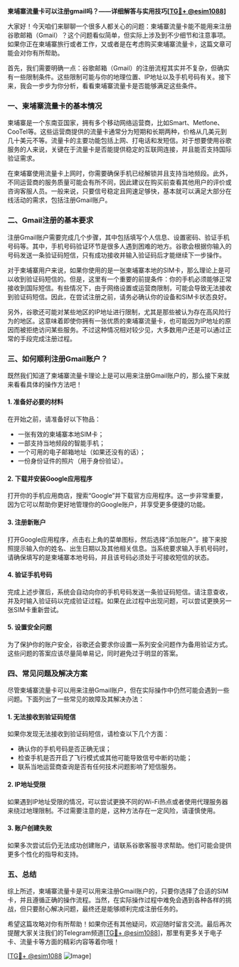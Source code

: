 **柬埔寨流量卡可以注册gmail吗？——详细解答与实用技巧[[TG💪+ @esim1088](https://t.me/s/esim1088)]**

大家好！今天咱们来聊聊一个很多人都关心的问题：柬埔寨流量卡能不能用来注册谷歌邮箱（Gmail）？这个问题看似简单，但实际上涉及到不少细节和注意事项。如果你正在柬埔寨旅行或者工作，又或者是在考虑购买柬埔寨流量卡，这篇文章可能会对你有所帮助。

首先，我们需要明确一点：谷歌邮箱（Gmail）的注册流程其实并不复杂，但确实有一些限制条件。这些限制可能与你的地理位置、IP地址以及手机号码有关。接下来，我会一步步为你分析，看看柬埔寨流量卡是否能够满足这些条件。

### 一、柬埔寨流量卡的基本情况

柬埔寨是一个东南亚国家，拥有多个移动网络运营商，比如Smart、Metfone、CooTel等。这些运营商提供的流量卡通常分为短期和长期两种，价格从几美元到几十美元不等。流量卡的主要功能包括上网、打电话和发短信。对于想要使用谷歌服务的人来说，关键在于流量卡是否能提供稳定的互联网连接，并且能否支持国际验证需求。

在柬埔寨使用流量卡上网时，你需要确保手机已经解锁并且支持当地频段。此外，不同运营商的服务质量可能会有所不同，因此建议在购买前查看其他用户的评价或咨询客服人员。一般来说，只要信号稳定且网速足够快，基本就可以满足大部分在线活动的需求，包括注册Gmail账户。

### 二、Gmail注册的基本要求

注册Gmail账户需要完成几个步骤，其中包括填写个人信息、设置密码、验证手机号码等。其中，手机号码验证环节是很多人遇到困难的地方。谷歌会根据你输入的号码发送一条验证码短信，只有成功接收并输入验证码后才能继续下一步操作。

对于柬埔寨用户来说，如果你使用的是一张柬埔寨本地的SIM卡，那么理论上是可以收到验证码短信的。但是，这里有一个重要的前提条件：你的手机必须能够正常接收到国际短信。有些情况下，由于网络设置或运营商限制，可能会导致无法接收到验证码短信。因此，在尝试注册之前，请务必确认你的设备和SIM卡状态良好。

另外，谷歌还可能对某些地区的IP地址进行限制，尤其是那些被认为存在高风险行为的地区。这意味着即使你拥有一张优质的柬埔寨流量卡，也可能因为IP地址的原因而被拒绝访问某些服务。不过这种情况相对较少见，大多数用户还是可以通过正常的手段完成注册过程。

### 三、如何顺利注册Gmail账户？

既然我们知道了柬埔寨流量卡理论上是可以用来注册Gmail账户的，那么接下来就来看看具体的操作方法吧！

#### 1. 准备好必要的材料

在开始之前，请准备好以下物品：
- 一张有效的柬埔寨本地SIM卡；
- 一部支持当地频段的智能手机；
- 一个可用的电子邮箱地址（如果还没有的话）；
- 一份身份证件的照片（用于身份验证）。

#### 2. 下载并安装Google应用程序

打开你的手机应用商店，搜索“Google”并下载官方应用程序。这一步非常重要，因为它可以帮助你更好地管理你的Google账户，并享受更多便捷的功能。

#### 3. 注册新账户

打开Google应用程序，点击右上角的菜单图标，然后选择“添加账户”。接下来按照提示输入你的姓名、出生日期以及其他相关信息。当系统要求输入手机号码时，请确保填写的是柬埔寨本地号码，并且该号码必须处于可接收短信的状态。

#### 4. 验证手机号码

完成上述步骤后，系统会自动向你的手机号码发送一条验证码短信。请注意查收，并及时输入验证码以完成验证过程。如果在此过程中出现问题，可以尝试更换另一张SIM卡重新尝试。

#### 5. 设置安全问题

为了保护你的账户安全，谷歌还会要求你设置一系列安全问题作为备用验证方式。这些问题的答案应该尽量简单易记，同时避免过于明显的答案。

### 四、常见问题及解决方案

尽管柬埔寨流量卡可以用来注册Gmail账户，但在实际操作中仍然可能会遇到一些问题。下面列出了一些常见的故障及其解决办法：

#### 1. 无法接收到验证码短信

如果你发现无法接收到验证码短信，请检查以下几个方面：
- 确认你的手机号码是否正确无误；
- 检查手机是否开启了飞行模式或其他可能导致信号中断的功能；
- 联系当地运营商查询是否有任何技术问题影响了短信服务。

#### 2. IP地址受限

如果遇到IP地址受限的情况，可以尝试更换不同的Wi-Fi热点或者使用代理服务器来绕过地理限制。不过需要注意的是，这种方法存在一定风险，请谨慎使用。

#### 3. 账户创建失败

如果多次尝试后仍无法成功创建账户，请联系谷歌客服寻求帮助。他们可能会提供更多个性化的指导和支持。

### 五、总结

综上所述，柬埔寨流量卡是可以用来注册Gmail账户的，只要你选择了合适的SIM卡，并且遵循正确的操作流程。当然，在实际操作过程中难免会遇到各种各样的挑战，但只要耐心解决问题，最终还是能够顺利完成注册任务的。

希望这篇攻略对你有所帮助！如果你还有其他疑问，欢迎随时留言交流。最后再次提醒大家关注我们的Telegram频道[[TG💪+ @esim1088](https://t.me/s/esim1088)]，那里有更多关于电子卡、流量卡等方面的精彩内容等着你哦！

[[TG💪+ @esim1088](https://t.me/s/esim1088) ![Image](https://i.postimg.cc/4NQfJmqS/Snipaste-2025-05-13-00-14-12.png)]